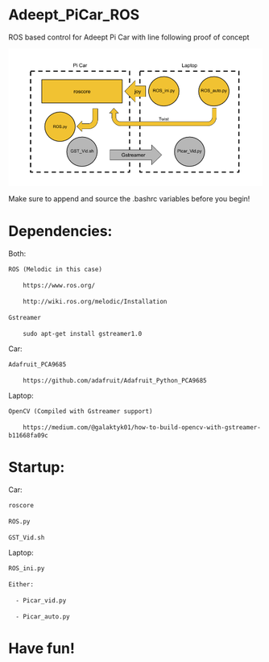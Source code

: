 # Adeept_PiCar_ROS
ROS based control for Adeept Pi Car with line following proof of concept

![Flow Chart](https://raw.githubusercontent.com/jacksonsugar/Adeept_PiCar_ROS/master/Adeept_Picar_ROS_flowchart.png)

Make sure to append and source the .bashrc variables before you begin!

# Dependencies:

  Both:

    ROS (Melodic in this case)
    
        https://www.ros.org/
    
        http://wiki.ros.org/melodic/Installation
    
    Gstreamer
    
        sudo apt-get install gstreamer1.0
  
  Car:
    
    Adafruit_PCA9685
    
        https://github.com/adafruit/Adafruit_Python_PCA9685
    
  Laptop:
  
    OpenCV (Compiled with Gstreamer support)
    
        https://medium.com/@galaktyk01/how-to-build-opencv-with-gstreamer-b11668fa09c

# Startup:

  Car:
  
    roscore
  
    ROS.py
  
    GST_Vid.sh
  
  Laptop:
  
    ROS_ini.py
  
    Either: 
    
      - Picar_vid.py 
      
      - Picar_auto.py
  
# Have fun!
  
